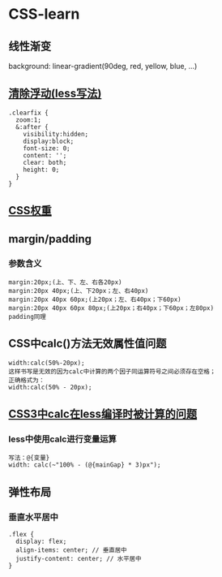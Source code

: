 # CSS-learn
## 线性渐变
background: linear-gradient(90deg, red, yellow, blue, ...)
## [清除浮动(less写法)](http://blog.sina.com.cn/s/blog_60b35e830101c1r8.html)
```
.clearfix {
  zoom:1;
  &:after {
    visibility:hidden;
    display:block;
    font-size: 0;
    content: '';
    clear: both;
    height: 0;
  }
}
```
## [CSS权重](https://www.jianshu.com/p/983ff63adaa6)
## margin/padding
### 参数含义
```
margin:20px;(上、下、左、右各20px)
margin:20px 40px;(上、下20px；左、右40px)
margin:20px 40px 60px;(上20px；左、右40px；下60px)
margin:20px 40px 60px 80px;(上20px；右40px；下60px；左80px)
padding同理
```
## CSS中calc()方法无效属性值问题
```
width:calc(50%-20px);
这样书写是无效的因为calc中计算的两个因子同运算符号之间必须存在空格；
正确格式为：
width:calc(50% - 20px);
```
## [CSS3中calc在less编译时被计算的问题](https://blog.csdn.net/playboyanta123/article/details/50408335)
### less中使用calc进行变量运算
```
写法：@{变量}
width: calc(~"100% - (@{mainGap} * 3)px");
```
## 弹性布局
### 垂直水平居中
```
.flex {
  display: flex;
  align-items: center; // 垂直居中
  justify-content: center; // 水平居中
}
```
